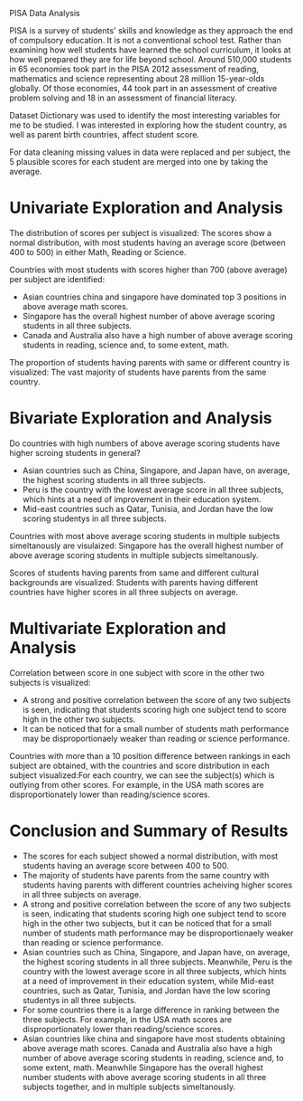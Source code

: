 PISA Data Analysis

PISA is a survey of students' skills and knowledge as they approach the end of compulsory education. It is not a conventional school test. Rather than examining how well students have learned the school curriculum, it looks at how well prepared they are for life beyond school.
Around 510,000 students in 65 economies took part in the PISA 2012 assessment of reading, mathematics and science representing about 28 million 15-year-olds globally. Of those economies, 44 took part in an assessment of creative problem solving and 18 in an assessment of financial literacy.

Dataset Dictionary was used to identify the most interesting variables for me to be studied. I was interested in exploring how the student country, as well as parent birth countries, affect student score.

For data cleaning missing values in data were replaced and per subject, the 5 plausible scores for each student are merged into one by taking the average.

# Univariate Exploration and Analysis

The distribution of scores per subject is visualized: The scores show a normal distribution, with most students having an average score (between 400 to 500) in either Math, Reading or Science.

Countries with most students with scores higher than 700 (above average) per subject are identified:
*   Asian countries china and singapore have dominated top 3 positions in above average math scores. 
*   Singapore has the overall highest number of above average scoring students in all three subjects.
*   Canada and Australia also have a high number of above average scoring students in reading, science and, to some extent, math.

The proportion of students having parents with same or different country is visualized: The vast majority of students have parents from the same country.

# Bivariate Exploration and Analysis

Do countries with high numbers of above average scoring students have higher scroing students in general?
*   Asian countries such as China, Singapore, and Japan have, on average, the highest scoring students in all three subjects.
*   Peru is the country with the lowest average score in all three subjects, which hints at a need of improvement in their education system.
*   Mid-east countries such as Qatar, Tunisia, and Jordan have the low scoring studentys in all three subjects.

Countries with most above average scoring students in multiple subjects simeltanously are visulaized: Singapore has the overall highest number of above average scoring students in multiple subjects simeltanously.

Scores of students having parents from same and different cultural backgrounds are visualized: Students with parents having different countries have higher scores in all three subjects on average.

# Multivariate Exploration and Analysis

Correlation between score in one subject with score in the other two subjects is visualized:
*   A strong and positive correlation between the score of any two subjects is seen, indicating that students scoring high one subject tend to score high in the other two subjects.
*   It can be noticed that for a small number of students math performance may be disproportionaely weaker than reading or science performance.

Countries with more than a 10 position difference between rankings in each subject are obtained, with the countries and score distribution in each subject visualized:For each country, we can see the subject(s) which is outlying from other scores. For example, in the USA math scores are disproportionately lower than reading/science scores.

# Conclusion and Summary of Results

*   The scores for each subject showed a normal distribution, with most students having an average score between 400 to 500.
*   The majority of students have parents from the same country with students having parents with different countries acheiving higher scores in all three subjects on average.
*   A strong and positive correlation between the score of any two subjects is 
seen, indicating that students scoring high one subject tend to score high in the other two subjects, but it can be noticed that for a small number of students math performance may be disproportionaely weaker than reading or science performance.
*   Asian countries such as China, Singapore, and Japan have, on average, the highest scoring students in all three subjects. Meanwhile, Peru is the country with the lowest average score in all three subjects, which hints at a need of improvement in their education system, while Mid-east countries, such as Qatar, Tunisia, and Jordan have the low scoring studentys in all three subjects.
*   For some countries there is a large difference in ranking between the three subjects. For example, in the USA math scores are disproportionately lower than reading/science scores.
*   Asian countries like china and singapore have most students obtaining above average math scores. Canada and Australia also have a high number of above average scoring students in reading, science and, to some extent, math. Meanwhile Singapore has the overall highest number students with above average scoring students in all three subjects together, and in multiple subjects simeltanously.

